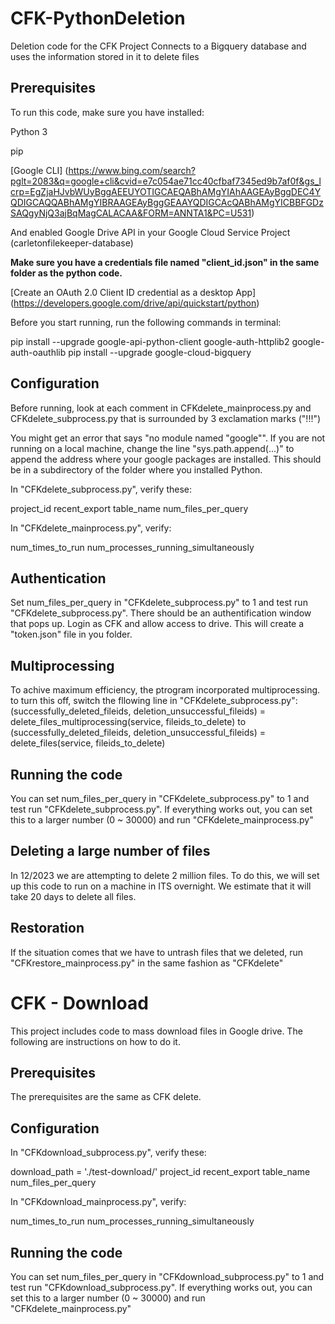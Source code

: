 # CFK-PythonDeletion
Deletion code for the CFK Project
Connects to a Bigquery database and uses the information stored in it to delete files

## Prerequisites
To run this code, make sure you have installed:

Python 3

pip

[Google CLI] (https://www.bing.com/search?pglt=2083&q=google+cli&cvid=e7c054ae71cc40cfbaf7345ed9b7af0f&gs_lcrp=EgZjaHJvbWUyBggAEEUYOTIGCAEQABhAMgYIAhAAGEAyBggDEC4YQDIGCAQQABhAMgYIBRAAGEAyBggGEAAYQDIGCAcQABhAMgYICBBFGDzSAQgyNjQ3ajBqMagCALACAA&FORM=ANNTA1&PC=U531)

And enabled Google Drive API in your Google Cloud Service Project (carletonfilekeeper-database)

**Make sure you have a credentials file named "client_id.json" in the same folder as the python code.**

[Create an OAuth 2.0 Client ID credential as a desktop App] (https://developers.google.com/drive/api/quickstart/python)

Before you start running, run the following commands in terminal:

pip install --upgrade google-api-python-client google-auth-httplib2 google-auth-oauthlib
pip install --upgrade google-cloud-bigquery

## Configuration

Before running, look at each comment in CFKdelete_mainprocess.py and CFKdelete_subprocess.py that is surrounded by 3 exclamation marks ("!!!")

You might get an error that says "no module named "google"". If you are not running on a local machine, change the line "sys.path.append(...)" to append the address where your google packages are installed. This should be in a subdirectory of the folder where you installed Python.

In "CFKdelete_subprocess.py", verify these:

project_id
recent_export
table_name 
num_files_per_query

In "CFKdelete_mainprocess.py", verify: 

num_times_to_run
num_processes_running_simultaneously

## Authentication

Set num_files_per_query in "CFKdelete_subprocess.py" to 1 and test run "CFKdelete_subprocess.py". There should be an authentification window that pops up. Login as CFK and allow access to drive. This will create a "token.json" file in you folder.

## Multiprocessing

To achive maximum efficiency, the ptrogram incorporated multiprocessing. 
to turn this off, switch the fllowing line in "CFKdelete_subprocess.py": 
(successfully_deleted_fileids, deletion_unsuccessful_fileids) = delete_files_multiprocessing(service, fileids_to_delete)
to 
(successfully_deleted_fileids, deletion_unsuccessful_fileids) = delete_files(service, fileids_to_delete)

## Running the code

You can set num_files_per_query in "CFKdelete_subprocess.py" to 1 and test run "CFKdelete_subprocess.py". If everything works out, you can set this to a larger number (0 ~ 30000) and run "CFKdelete_mainprocess.py"

## Deleting a large number of files

In 12/2023 we are attempting to delete 2 million files. To do this, we will set up this code to run on a machine in ITS overnight. We estimate that it will take 20 days to delete all files.

## Restoration

If the situation comes that we have to untrash files that we deleted, run "CFKrestore_mainprocess.py" in the same fashion as "CFKdelete"

# CFK - Download

This project includes code to mass download files in Google drive. The following are instructions on how to do it.

## Prerequisites

The prerequisites are the same as CFK delete.

## Configuration

In "CFKdownload_subprocess.py", verify these:

download_path = './test-download/'
project_id
recent_export
table_name 
num_files_per_query

In "CFKdownload_mainprocess.py", verify: 

num_times_to_run
num_processes_running_simultaneously

## Running the code

You can set num_files_per_query in "CFKdownload_subprocess.py" to 1 and test run "CFKdownload_subprocess.py". If everything works out, you can set this to a larger number (0 ~ 30000) and run "CFKdelete_mainprocess.py"